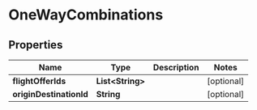 # OneWayCombinations

## Properties
Name | Type | Description | Notes
------------ | ------------- | ------------- | -------------
**flightOfferIds** | **List&lt;String&gt;** |  |  [optional]
**originDestinationId** | **String** |  |  [optional]

